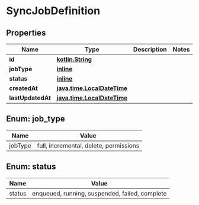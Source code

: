 # SyncJobDefinition

## Properties
Name | Type | Description | Notes
------------ | ------------- | ------------- | -------------
**id** | [**kotlin.String**](.md) |  | 
**jobType** | [**inline**](#JobTypeEnum) |  | 
**status** | [**inline**](#StatusEnum) |  | 
**createdAt** | [**java.time.LocalDateTime**](java.time.LocalDateTime.md) |  | 
**lastUpdatedAt** | [**java.time.LocalDateTime**](java.time.LocalDateTime.md) |  | 

<a name="JobTypeEnum"></a>
## Enum: job_type
Name | Value
---- | -----
jobType | full, incremental, delete, permissions

<a name="StatusEnum"></a>
## Enum: status
Name | Value
---- | -----
status | enqueued, running, suspended, failed, complete
